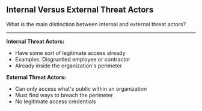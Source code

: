 ## Internal Versus External Threat Actors

What is the main distinction between internal and external threat actors?

---

**Internal Threat Actors:**
- Have some sort of legitimate access already
- Examples: Disgruntled employee or contractor
- Already inside the organization's perimeter

**External Threat Actors:**
- Can only access what's public within an organization
- Must find ways to breach the perimeter
- No legitimate access credentials

